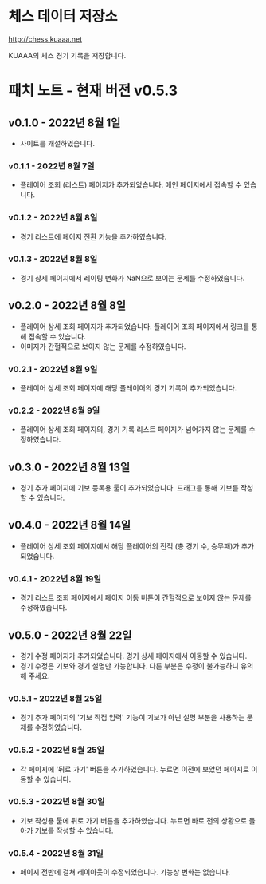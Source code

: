 # 체스 데이터 저장소

http://chess.kuaaa.net

KUAAA의 체스 경기 기록을 저장합니다.

# 패치 노트 - 현재 버전 v0.5.3

## v0.1.0 - 2022년 8월 1일

- 사이트를 개설하였습니다.

### v0.1.1 - 2022년 8월 7일

- 플레이어 조회 (리스트) 페이지가 추가되었습니다. 메인 페이지에서 접속할 수 있습니다.

### v0.1.2 - 2022년 8월 8일

- 경기 리스트에 페이지 전환 기능을 추가하였습니다.

### v0.1.3 - 2022년 8월 8일

- 경기 상세 페이지에서 레이팅 변화가 NaN으로 보이는 문제를 수정하였습니다.

## v0.2.0 - 2022년 8월 8일

- 플레이어 상세 조회 페이지가 추가되었습니다. 플레이어 조회 페이지에서 링크를 통해 접속할 수 있습니다.
- 이미지가 간헐적으로 보이지 않는 문제를 수정하였습니다.

### v0.2.1 - 2022년 8월 9일

- 플레이어 상세 조회 페이지에 해당 플레이어의 경기 기록이 추가되었습니다.

### v0.2.2 - 2022년 8월 9일

- 플레이어 상세 조회 페이지의, 경기 기록 리스트 페이지가 넘어가지 않는 문제를 수정하였습니다.

## v0.3.0 - 2022년 8월 13일

- 경기 추가 페이지에 기보 등록용 툴이 추가되었습니다. 드래그를 통해 기보를 작성할 수 있습니다.

## v0.4.0 - 2022년 8월 14일

- 플레이어 상세 조회 페이지에서 해당 플레이어의 전적 (총 경기 수, 승무패)가 추가되었습니다.

### v0.4.1 - 2022년 8월 19일

- 경기 리스트 조회 페이지에서 페이지 이동 버튼이 간헐적으로 보이지 않는 문제를 수정하였습니다.

## v0.5.0 - 2022년 8월 22일

- 경기 수정 페이지가 추가되었습니다. 경기 상세 페이지에서 이동할 수 있습니다.
- 경기 수정은 기보와 경기 설명만 가능합니다. 다른 부분은 수정이 불가능하니 유의해 주세요.

### v0.5.1 - 2022년 8월 25일

- 경기 추가 페이지의 '기보 직접 입력' 기능이 기보가 아닌 설명 부분을 사용하는 문제를 수정하였습니다.

### v0.5.2 - 2022년 8월 25일

- 각 페이지에 '뒤로 가기' 버튼을 추가하였습니다. 누르면 이전에 보았던 페이지로 이동할 수 있습니다.

### v0.5.3 - 2022년 8월 30일

- 기보 작성용 툴에 뒤로 가기 버튼을 추가하였습니다. 누르면 바로 전의 상황으로 돌아가 기보를 작성할 수 있습니다.

### v0.5.4 - 2022년 8월 31일

- 페이지 전반에 걸쳐 레이아웃이 수정되었습니다. 기능상 변화는 없습니다.
